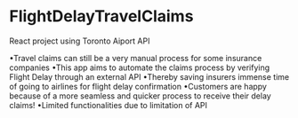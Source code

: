 # FlightDelayTravelClaims
React project using Toronto Aiport API

•Travel claims can still be a very manual process for some insurance companies
•This app aims to automate the claims process by verifying Flight Delay through an external API
•Thereby saving insurers immense time of going to airlines for flight delay confirmation
•Customers are happy because of a more seamless and quicker process to receive their delay claims!
•Limited functionalities due to limitation of API

